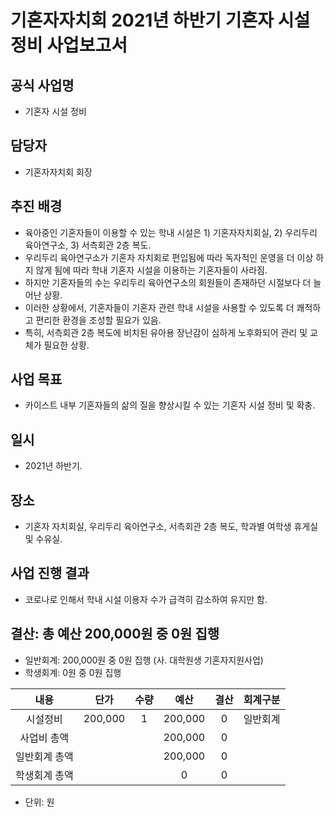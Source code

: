 기혼자자치회 2021년 하반기 기혼자 시설 정비 사업보고서
===

## 공식 사업명
- 기혼자 시설 정비

## 담당자
- 기혼자자치회 회장

## 추진 배경
- 육아중인 기혼자들이 이용할 수 있는 학내 시설은 1) 기혼자자치회실, 2) 우리두리 육아연구소, 3) 서측회관 2층 복도.
- 우리두리 육아연구소가 기혼자 자치회로 편입됨에 따라 독자적인 운영을 더 이상 하지 않게 됨에 따라 학내 기혼자 시설을 이용하는 기혼자들이 사라짐.
- 하지만 기혼자들의 수는 우리두리 육아연구소의 회원들이 존재하던 시절보다 더 늘어난 상황.
- 이러한 상황에서, 기혼자들이 기혼자 관련 학내 시설을 사용할 수 있도록 더 쾌적하고 편리한 환경을 조성할 필요가 있음.
- 특히, 서측회관 2층 복도에 비치된 유아용 장난감이 심하게 노후화되어 관리 및 교체가 필요한 상황.
  
## 사업 목표
- 카이스트 내부 기혼자들의 삶의 질을 향상시킬 수 있는 기혼자 시설 정비 및 확충.

## 일시
- 2021년 하반기.

## 장소 
- 기혼자 자치회실, 우리두리 육아연구소, 서측회관 2층 복도, 학과별 여학생 휴게실 및 수유실.

## 사업 진행 결과
- 코로나로 인해서 학내 시설 이용자 수가 급격히 감소하여 유지만 함.

## 결산: 총 예산 200,000원 중 0원 집행 
   - 일반회계:  200,000원 중 0원 집행 (사. 대학원생 기혼자지원사업)
   - 학생회계:  0원 중 0원 집행
    
| 내용      | 단가      | 수량 | 예산      | 결산 | 회계구분 |
|:---------:|:---------:|:----:|:---------:|:----:|:------:|
| 시설정비    | 200,000 | 1  | 200,000 | 0  | 일반회계 |
| 사업비 총액  |         |    | 200,000 | 0  |      |
| 일반회계 총액 |         |    | 200,000 | 0  |      |
| 학생회계 총액 |         |    | 0       | 0  |      |

   - 단위: 원
